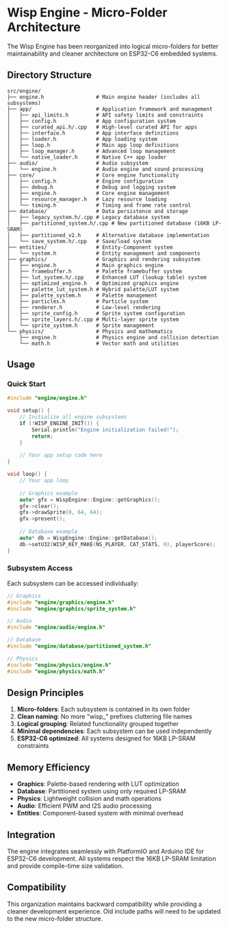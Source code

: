 # Wisp Engine - Micro-Folder Architecture

The Wisp Engine has been reorganized into logical micro-folders for better maintainability and cleaner architecture on ESP32-C6 embedded systems.

## Directory Structure

```
src/engine/
├── engine.h                 # Main engine header (includes all subsystems)
├── app/                     # Application framework and management
│   ├── api_limits.h         # API safety limits and constraints
│   ├── config.h             # App configuration system
│   ├── curated_api.h/.cpp   # High-level curated API for apps
│   ├── interface.h          # App interface definitions
│   ├── loader.h             # App loading system
│   ├── loop.h               # Main app loop definitions
│   ├── loop_manager.h       # Advanced loop management
│   └── native_loader.h      # Native C++ app loader
├── audio/                   # Audio subsystem
│   └── engine.h             # Audio engine and sound processing
├── core/                    # Core engine functionality
│   ├── config.h             # Engine configuration
│   ├── debug.h              # Debug and logging system
│   ├── engine.h             # Core engine management
│   ├── resource_manager.h   # Lazy resource loading
│   └── timing.h             # Timing and frame rate control
├── database/                # Data persistence and storage
│   ├── legacy_system.h/.cpp # Legacy database system
│   ├── partitioned_system.h/.cpp # New partitioned database (16KB LP-SRAM)
│   ├── partitioned_v2.h     # Alternative database implementation
│   └── save_system.h/.cpp   # Save/load system
├── entities/                # Entity-Component system
│   └── system.h             # Entity management and components
├── graphics/                # Graphics and rendering subsystem
│   ├── engine.h             # Main graphics engine
│   ├── framebuffer.h        # Palette framebuffer system
│   ├── lut_system.h/.cpp    # Enhanced LUT (lookup table) system
│   ├── optimized_engine.h   # Optimized graphics engine
│   ├── palette_lut_system.h # Hybrid palette/LUT system
│   ├── palette_system.h     # Palette management
│   ├── particles.h          # Particle system
│   ├── renderer.h           # Low-level rendering
│   ├── sprite_config.h      # Sprite system configuration
│   ├── sprite_layers.h/.cpp # Multi-layer sprite system
│   └── sprite_system.h      # Sprite management
└── physics/                 # Physics and mathematics
    ├── engine.h             # Physics engine and collision detection
    └── math.h               # Vector math and utilities
```

## Usage

### Quick Start
```cpp
#include "engine/engine.h"

void setup() {
    // Initialize all engine subsystems
    if (!WISP_ENGINE_INIT()) {
        Serial.println("Engine initialization failed!");
        return;
    }
    
    // Your app setup code here
}

void loop() {
    // Your app loop
    
    // Graphics example
    auto* gfx = WispEngine::Engine::getGraphics();
    gfx->clear();
    gfx->drawSprite(0, 64, 64);
    gfx->present();
    
    // Database example
    auto* db = WispEngine::Engine::getDatabase();
    db->setU32(WISP_KEY_MAKE(NS_PLAYER, CAT_STATS, 0), playerScore);
}
```

### Subsystem Access
Each subsystem can be accessed individually:

```cpp
// Graphics
#include "engine/graphics/engine.h"
#include "engine/graphics/sprite_system.h"

// Audio
#include "engine/audio/engine.h"

// Database
#include "engine/database/partitioned_system.h"

// Physics
#include "engine/physics/engine.h"
#include "engine/physics/math.h"
```

## Design Principles

1. **Micro-folders**: Each subsystem is contained in its own folder
2. **Clean naming**: No more "wisp_" prefixes cluttering file names
3. **Logical grouping**: Related functionality grouped together
4. **Minimal dependencies**: Each subsystem can be used independently
5. **ESP32-C6 optimized**: All systems designed for 16KB LP-SRAM constraints

## Memory Efficiency

- **Graphics**: Palette-based rendering with LUT optimization
- **Database**: Partitioned system using only required LP-SRAM
- **Physics**: Lightweight collision and math operations
- **Audio**: Efficient PWM and I2S audio processing
- **Entities**: Component-based system with minimal overhead

## Integration

The engine integrates seamlessly with PlatformIO and Arduino IDE for ESP32-C6 development. All systems respect the 16KB LP-SRAM limitation and provide compile-time size validation.

## Compatibility

This organization maintains backward compatibility while providing a cleaner development experience. Old include paths will need to be updated to the new micro-folder structure.
